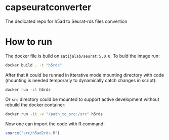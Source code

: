 # capseuratconverter
The dedicated repo for h5ad to Seurat-rds files convertion


# How to run

The docker file is build on `satijalab/seurat:5.0.0`. To buld the image run:

```bash
docker build . -t "h5rds"
```

After that it could be runned in itterative mode mounting directory with code (mounting is needed temporarly to dynamically catch changes in script):

```bash
docker run -it h5rds
```

Or `src` directory could be mounted to support active development without rebuild the docker container:

```bash
docker run -it -v "/path_to_src:/src" h5rds 
```

Now one can import the code with R command:

```R
source("src/h5ad2rds.R")
```

